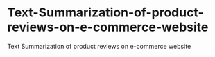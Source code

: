# Text-Summarization-of-product-reviews-on-e-commerce-website
Text Summarization of product reviews on e-commerce website
